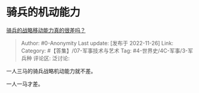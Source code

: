 # 骑兵的机动能力
[骑兵的战略移动能力真的很差吗？](https://www.zhihu.com/question/568159220/answer/2775838082)

> Author: #0-Anonymity
> Last update: [发布于 2022-11-26]
> Link:
> Category: #【答集】/07-军事技术与艺术
> Tag: #4-世界史/4C-军事/3-军兵种
> 评论区:
> 泛讨论:

一人三马的骑兵战略机动能力就不差。

一人一马才差。
